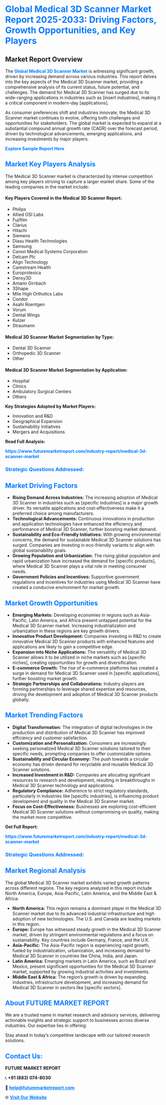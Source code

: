 <h1 style="color: #007BFF;">Global Medical 3D Scanner Market Report 2025-2033: Driving Factors, Growth Opportunities, and Key Players</h1>

<section id="overview">
<h2>Market Report Overview</h2>
<p>The <a href="https://www.futuremarketreport.com/industry-report/medical-3d-scanner-market" style="color: #007BFF; text-decoration: none;"><strong>Global Medical 3D Scanner Market</strong></a> is witnessing significant growth, driven by increasing demand across various industries. This report delves into the key aspects of the Medical 3D Scanner market, providing a comprehensive analysis of its current status, future potential, and challenges. The demand for Medical 3D Scanner has surged due to its wide-ranging applications in industries such as [insert industries], making it a critical component in modern-day [applications].</p>
<p>As consumer preferences shift and industries innovate, the Medical 3D Scanner market continues to evolve, offering both challenges and opportunities for stakeholders. The global market is expected to expand at a substantial compound annual growth rate (CAGR) over the forecast period, driven by technological advancements, emerging applications, and increasing investments by major players.</p>
</section>

<section id="overview">
<p><a href="https://www.futuremarketreport.com/request-sample/reportId=77362" style="color: #007BFF; text-decoration: none;"><strong>Explore Sample Report Here</strong></a></p>
</section>

<section id="key-players">
<h2 style="color: #007BFF;">Market Key Players Analysis</h2>
<p>The Medical 3D Scanner market is characterized by intense competition among key players striving to capture a larger market share. Some of the leading companies in the market include:</p>
<h4>Key Players Covered in the Medical 3D Scanner Report:</h4>
<ul><li>Philips</li><li>Allied OSI Labs</li><li>Fujifilm</li><li>Clarius</li><li>Hitachi</li><li>Siemens</li><li>Diasu Health Technologies</li><li>Samsung</li><li>Canon Medical Systems Corporation</li><li>Delcam Plc</li><li>Align Technology</li><li>Carestream Health</li><li>Europrotesica</li><li>Densy3D</li><li>Amann Girrbach</li><li>3Shape</li><li>Mile High Orthotics Labs</li><li>Condor</li><li>Asahi Roentgen</li><li>Vorum</li><li>Dental Wings</li><li>Kulzer</li><li>Straumann</li></ul>
<h4>Medical 3D Scanner Market Segmentation by Type:</h4>
<ul><li>Dental 3D Scanner</li><li>Orthopedic 3D Scanner</li><li>Other</li></ul>

<h4>Medical 3D Scanner Market Segmentation by Application:</h4>
<ul><li>Hospital</li><li>Clinics</li><li>Ambulatory Surgical Centers</li><li>Others</li></ul>
<p><strong>Key Strategies Adopted by Market Players:</strong></p>
<ul>
<li>Innovation and R&D</li>
<li>Geographical Expansion</li>
<li>Sustainability Initiatives</li>
<li>Mergers and Acquisitions</li>
</ul>
</section>

<section>
<p><strong>Read Full Analysis: </strong></p><a href="https://www.futuremarketreport.com/industry-report/medical-3d-scanner-market" style="color: #007BFF; text-decoration: none;"><strong>https://www.futuremarketreport.com/industry-report/medical-3d-scanner-market</strong></a>
<h3 style="color: #007BFF;">Strategic Questions Addressed:</h3>
</section>

<section id="driving-factors">
<h2 style="color: #007BFF;">Market Driving Factors</h2>
<ul>
<li><strong>Rising Demand Across Industries:</strong> The increasing adoption of Medical 3D Scanner in industries such as [specific industries] is a major growth driver. Its versatile applications and cost-effectiveness make it a preferred choice among manufacturers.</li>
<li><strong>Technological Advancements:</strong> Continuous innovations in production and application technologies have enhanced the efficiency and performance of Medical 3D Scanner, further boosting market demand.</li>
<li><strong>Sustainability and Eco-Friendly Initiatives:</strong> With growing environmental concerns, the demand for sustainable Medical 3D Scanner solutions has surged. Companies are investing in eco-friendly variants to align with global sustainability goals.</li>
<li><strong>Growing Population and Urbanization:</strong> The rising global population and rapid urbanization have increased the demand for [specific products], where Medical 3D Scanner plays a vital role in meeting consumer needs.</li>
<li><strong>Government Policies and Incentives:</strong> Supportive government regulations and incentives for industries using Medical 3D Scanner have created a conducive environment for market growth.</li>
</ul>
</section>

<section id="growth-opportunities">
<h2 style="color: #007BFF;">Market Growth Opportunities</h2>
<ul>
<li><strong>Emerging Markets:</strong> Developing economies in regions such as Asia-Pacific, Latin America, and Africa present untapped potential for the Medical 3D Scanner market. Increasing industrialization and urbanization in these regions are key growth drivers.</li>
<li><strong>Innovative Product Development:</strong> Companies investing in R&D to create innovative Medical 3D Scanner products with enhanced features and applications are likely to gain a competitive edge.</li>
<li><strong>Expansion into Niche Applications:</strong> The versatility of Medical 3D Scanner allows it to be utilized in niche markets such as [specific niches], creating opportunities for growth and diversification.</li>
<li><strong>E-commerce Growth:</strong> The rise of e-commerce platforms has created a surge in demand for Medical 3D Scanner used in [specific applications], further boosting market growth.</li>
<li><strong>Strategic Partnerships and Collaborations:</strong> Industry players are forming partnerships to leverage shared expertise and resources, driving the development and adoption of Medical 3D Scanner products globally.</li>
</ul>
</section>

<section id="trending-factors">
<h2 style="color: #007BFF;">Market Trending Factors</h2>
<ul>
<li><strong>Digital Transformation:</strong> The integration of digital technologies in the production and distribution of Medical 3D Scanner has improved efficiency and customer satisfaction.</li>
<li><strong>Customization and Personalization:</strong> Consumers are increasingly seeking personalized Medical 3D Scanner solutions tailored to their specific needs, prompting companies to offer customizable options.</li>
<li><strong>Sustainability and Circular Economy:</strong> The push towards a circular economy has driven demand for recyclable and reusable Medical 3D Scanner solutions.</li>
<li><strong>Increased Investment in R&D:</strong> Companies are allocating significant resources to research and development, resulting in breakthroughs in Medical 3D Scanner technology and applications.</li>
<li><strong>Regulatory Compliance:</strong> Adherence to strict regulatory standards, particularly in industries like [specific industries], is influencing product development and quality in the Medical 3D Scanner market.</li>
<li><strong>Focus on Cost-Effectiveness:</strong> Businesses are exploring cost-efficient Medical 3D Scanner solutions without compromising on quality, making the market more competitive.</li>
</ul>
</section>

<section>
<p><strong>Get Full Report: </strong></p><a href="https://www.futuremarketreport.com/industry-report/medical-3d-scanner-market" style="color: #007BFF; text-decoration: none;"><strong>https://www.futuremarketreport.com/industry-report/medical-3d-scanner-market</strong></a>
<h3 style="color: #007BFF;">Strategic Questions Addressed:</h3>
</section>


<section id="regional-analysis">
<h2 style="color: #007BFF;">Market Regional Analysis</h2>
<p>The global Medical 3D Scanner market exhibits varied growth patterns across different regions. The key regions analyzed in this report include North America, Europe, Asia-Pacific, Latin America, and the Middle East & Africa:</p>
<ul>
<li><strong>North America:</strong> This region remains a dominant player in the Medical 3D Scanner market due to its advanced industrial infrastructure and high adoption of new technologies. The U.S. and Canada are leading markets in this region.</li>
<li><strong>Europe:</strong> Europe has witnessed steady growth in the Medical 3D Scanner market, driven by stringent environmental regulations and a focus on sustainability. Key countries include Germany, France, and the U.K.</li>
<li><strong>Asia-Pacific:</strong> The Asia-Pacific region is experiencing rapid growth, fueled by industrialization, urbanization, and increasing demand for Medical 3D Scanner in countries like China, India, and Japan.</li>
<li><strong>Latin America:</strong> Emerging markets in Latin America, such as Brazil and Mexico, present significant opportunities for the Medical 3D Scanner market, supported by growing industrial activities and investments.</li>
<li><strong>Middle East & Africa:</strong> The region’s growth is driven by expanding industries, infrastructure development, and increasing demand for Medical 3D Scanner in sectors like [specific sectors].</li>
</ul>
</section>

<footer>
<h2 style="color: #007BFF;">About FUTURE MARKET REPORT</h2>
<p>We are a trusted name in market research and advisory services, delivering actionable insights and strategic support to businesses across diverse industries. Our expertise lies in offering:</p>

<p>Stay ahead in today’s competitive landscape with our tailored research solutions.</p>

<h2 style="color: #007BFF;">Contact Us:</h2>
<p><strong>FUTURE MARKET REPORT</strong></p>
<p>📞 <strong>+91 (883) 074-8030</strong></p>
<p>📧 <strong><a href="mailto:help@futuremarketreport.com" style="color: #007BFF;">help@futuremarketreport.com</a></strong></p>
<p>🌐 <strong><a href="https://www.futuremarketreport.com/" style="color: #007BFF;">Visit Our Website</a></strong></p>
</footer>